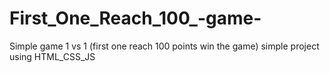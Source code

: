 # First_One_Reach_100_-game-
Simple game 1 vs 1 (first one reach 100 points win the game) simple project using HTML_CSS_JS
